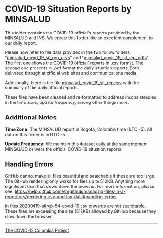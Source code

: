 # COVID-19 Situation Reports by MINSALUD

This folder contains the COVID-19 official's reports provided by the MINSALUD and INS. We create this folder like an excellent complement to our daily report.

Please now refer to the data provided in the two follow folders: "[minsalud_covid_19_sit_rep_csvs](minsalud_covid_19_sit_rep_csvs)" and "[minsalud_covid_19_sit_rep_pdfs](minsalud_covid_19_sit_rep_pdfs)". The first one shows the COVID-19 official' reports in .csv format. The second one presents in .pdf format the daily situation reports. Both delivered through at official web sites and communications media.

Additionally, there is the file [minsalud_covid_19_sit_rep.csv](minsalud_covid_19_sit_rep.csv) with the summary of the daily official reports.

These files have been cleaned and re-formatted to address inconsistencies in the time zone, update frequency, among other things more. 

## Additional Notes

**Time Zone:** The MINSALUD report in Bogotá, Colombia time (UTC -5). All data in this folder is in UTC -5.

**Update Frequency:** We maintain this dataset daily at the same moment MINSALUD delivers the official COVID-19 situation reports.

## Handling Errors

GitHub cannot make all files beautiful and searchable if these are too large. The GitHub rendering only works for files up to 512KB. Anything more significant than that slows down the browser. For more information, please see: https://help.github.com/en/github/managing-files-in-a-repository/rendering-csv-and-tsv-data#handling-errors

In files [20200419-sitrep-54-covid-19.csv](/minsalud_covid_19_sit_rep_csvs/20200419-sitrep-54-covid-19.csv) onwards are not searchable. These files are exceeding the size (512KB) allowed by GitHub because they slow down the browser.


---
[The COVID-19 Colombia Project](https://coviddataproject.com/)
